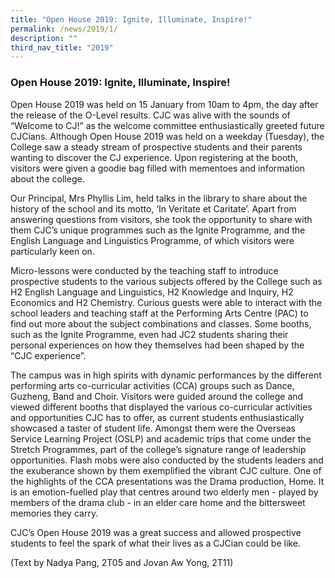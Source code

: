 ```yaml
---
title: "Open House 2019: Ignite, Illuminate, Inspire!"
permalink: /news/2019/1/
description: ""
third_nav_title: "2019"
---
```

### **Open House 2019: Ignite, Illuminate, Inspire!**
Open House 2019 was held on 15 January from 10am to 4pm, the day after the release of the O-Level results. CJC was alive with the sounds of “Welcome to CJ!” as the welcome committee enthusiastically greeted future CJCians. Although Open House 2019 was held on a weekday (Tuesday), the College saw a steady stream of prospective students and their parents wanting to discover the CJ experience. Upon registering at the booth, visitors were given a goodie bag filled with mementoes and information about the college.

Our Principal, Mrs Phyllis Lim, held talks in the library to share about the history of the school and its motto, ‘In Veritate et Caritate’. Apart from answering questions from visitors, she took the opportunity to share with them CJC’s unique programmes such as the Ignite Programme, and the English Language and Linguistics Programme, of which visitors were particularly keen on.

Micro-lessons were conducted by the teaching staff to introduce prospective students to the various subjects offered by the College such as H2 English Language and Linguistics, H2 Knowledge and Inquiry, H2 Economics and H2 Chemistry. Curious guests were able to interact with the school leaders and teaching staff at the Performing Arts Centre (PAC) to find out more about the subject combinations and classes. Some booths, such as the Ignite Programme, even had JC2 students sharing their personal experiences on how they themselves had been shaped by the “CJC experience”.

The campus was in high spirits with dynamic performances by the different performing arts co-curricular activities (CCA) groups such as Dance, Guzheng, Band and Choir. Visitors were guided around the college and viewed different booths that displayed the various co-curricular activities and opportunities CJC has to offer, as current students enthusiastically showcased a taster of student life. Amongst them were the Overseas Service Learning Project (OSLP) and academic trips that come under the Stretch Programmes, part of the college’s signature range of leadership opportunities. Flash mobs were also conducted by the students leaders and the exuberance shown by them exemplified the vibrant CJC culture. One of the highlights of the CCA presentations was the Drama production, Home. It is an emotion-fuelled play that centres around two elderly men - played by members of the drama club - in an elder care home and the bittersweet memories they carry.

CJC’s Open House 2019 was a great success and allowed prospective students to feel the spark of what their lives as a CJCian could be like.

(Text by Nadya Pang, 2T05 and Jovan Aw Yong, 2T11)